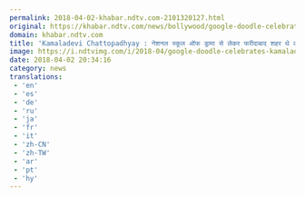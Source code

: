 ```yaml
---
permalink: 2018-04-02-khabar.ndtv.com-2101320127.html
original: https://khabar.ndtv.com/news/bollywood/google-doodle-celebrates-kamaladevi-chattopadhyay-115th-birthday-freedom-fighter-faridabad-1831971
domain: khabar.ndtv.com
title: 'Kamaladevi Chattopadhyay : नेशनल स्कूल ऑफ ड्रामा से लेकर फरीदाबाद शहर थे कमलादेवी की देन, गूगल ने बनाया डूडल'
image: https://i.ndtvimg.com/i/2018-04/google-doodle-celebrates-kamaladevi_650x400_41522699257.jpg
date: 2018-04-02 20:34:16
category: news
translations: 
 - 'en'
 - 'es'
 - 'de'
 - 'ru'
 - 'ja'
 - 'fr'
 - 'it'
 - 'zh-CN'
 - 'zh-TW'
 - 'ar'
 - 'pt'
 - 'hy'
---
```


